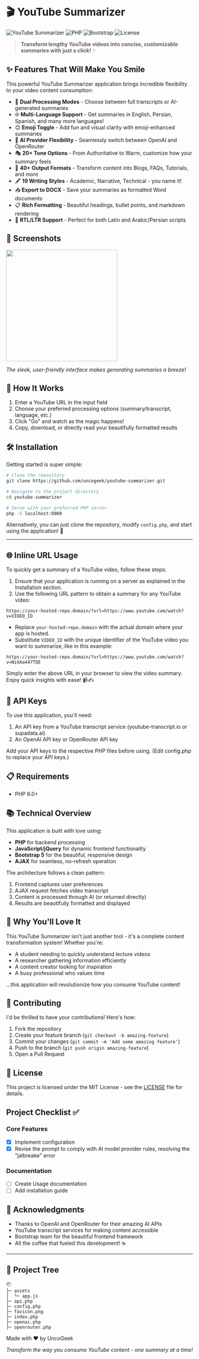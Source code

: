 # 🎬 YouTube Summarizer

![YouTube Summarizer](https://img.shields.io/badge/Version-1.0-brightgreen) ![PHP](https://img.shields.io/badge/PHP-8.0+-blueviolet) ![Bootstrap](https://img.shields.io/badge/Bootstrap-5.3-blue) ![License](https://img.shields.io/badge/License-MIT-orange)

> **Transform lengthy YouTube videos into concise, customizable summaries with just a click!** ✨

## ✨ Features That Will Make You Smile

This powerful YouTube Summarizer application brings incredible flexibility to your video content consumption:

- 🎯 **Dual Processing Modes** - Choose between full transcripts or AI-generated summaries
- 🌐 **Multi-Language Support** - Get summaries in English, Persian, Spanish, and many more languages!
- 😊 **Emoji Toggle** - Add fun and visual clarity with emoji-enhanced summaries
- 🤖 **AI Provider Flexibility** - Seamlessly switch between OpenAI and OpenRouter
- 🎭 **20+ Tone Options** - From Authoritative to Warm, customize how your summary feels
- 📝 **40+ Output Formats** - Transform content into Blogs, FAQs, Tutorials, and more
- 🖋️ **19 Writing Styles** - Academic, Narrative, Technical - you name it!
- 📥 **Export to DOCX** - Save your summaries as formatted Word documents
- 📋 **Rich Formatting** - Beautiful headings, bullet points, and markdown rendering
- 🔀 **RTL/LTR Support** - Perfect for both Latin and Arabic/Persian scripts

## 📸 Screenshots


<a href="/screenshot/youtube-summarizer-screenshot.png" target="_blank">
  <img src="/screenshot/youtube-summarizer-screenshot.png" width="300" />
</a>

*The sleek, user-friendly interface makes generating summaries a breeze!*

## 🚀 How It Works

1. Enter a YouTube URL in the input field
2. Choose your preferred processing options (summary/transcript, language, etc.)
3. Click "Go" and watch as the magic happens!
4. Copy, download, or directly read your beautifully formatted results

## 🛠️ Installation

Getting started is super simple:

```bash
# Clone the repository
git clone https://github.com/uncogeek/youtube-summarizer.git

# Navigate to the project directory
cd youtube-summarizer

# Serve with your preferred PHP server
php -S localhost:8000
```

Alternatively, you can just clone the repository, modify `config.php`, and start using the application! 🚀

---

## 🌐 Inline URL Usage

To quickly get a summary of a YouTube video, follow these steps:

1. Ensure that your application is running on a server as explained in the Installation section.
2. Use the following URL pattern to obtain a summary for any YouTube video:

```
https://your-hosted-repo.domain/?url=https://www.youtube.com/watch?v=VIDEO_ID
```

- Replace `your-hosted-repo.domain` with the actual domain where your app is hosted.
- Substitute `VIDEO_ID` with the unique identifier of the YouTube video you want to summarize, like in this example:

```
https://your-hosted-repo.domain/?url=https://www.youtube.com/watch?v=NikAa447TQE
```

Simply enter the above URL in your browser to view the video summary. Enjoy quick insights with ease! 📹✍️


## 🔑 API Keys

To use this application, you'll need:

1. An API key from a YouTube transcript service (youtube-transcript.io or supadata.ai)
2. An OpenAI API key or OpenRouter API key

Add your API keys to the respective PHP files before using. (Edit config.php to replace your API keys.)

## 📋 Requirements

- PHP 8.0+

## 📚 Technical Overview

This application is built with love using:

- **PHP** for backend processing
- **JavaScript/jQuery** for dynamic frontend functionality
- **Bootstrap 5** for the beautiful, responsive design
- **AJAX** for seamless, no-refresh operation

The architecture follows a clean pattern:
1. Frontend captures user preferences
2. AJAX request fetches video transcript
3. Content is processed through AI (or returned directly)
4. Results are beautifully formatted and displayed

## 💖 Why You'll Love It

This YouTube Summarizer isn't just another tool - it's a complete content transformation system! Whether you're:

- A student needing to quickly understand lecture videos
- A researcher gathering information efficiently
- A content creator looking for inspiration
- A busy professional who values time

...this application will revolutionize how you consume YouTube content!

## 🤝 Contributing

I'd be thrilled to have your contributions! Here's how:

1. Fork the repository
2. Create your feature branch (`git checkout -b amazing-feature`)
3. Commit your changes (`git commit -m 'Add some amazing feature'`)
4. Push to the branch (`git push origin amazing-feature`)
5. Open a Pull Request

## 📜 License

This project is licensed under the MIT License - see the [LICENSE](LICENSE) file for details.

## Project Checklist ✅

### Core Features
- [x] Implement configuration
- [x] Revise the prompt to comply with AI model provider rules, resolving the "jalbreake" error

### Documentation
- [ ] Create Usage documentation
- [ ] Add installation guide

## 🙏 Acknowledgments

- Thanks to OpenAI and OpenRouter for their amazing AI APIs
- YouTube transcript services for making content accessible
- Bootstrap team for the beautiful frontend framework
- All the coffee that fueled this development! ☕

---

## 📁 Project Tree
```
📦
├─ assets
│  └─ app.js
├─ api.php
├─ config.php
├─ favicon.png
├─ index.php
├─ openai.php
├─ openrouter.php
```

Made with ❤️ by UncoGeek

*Transform the way you consume YouTube content - one summary at a time!*
